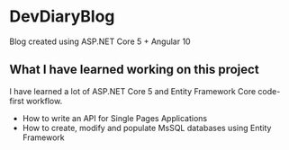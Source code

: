 # DevDiaryBlog
Blog created using ASP.NET Core 5 + Angular 10

## What I have learned working on this project
I have learned a lot of ASP.NET Core 5 and Entity Framework Core code-first workflow.
- How to write an API for Single Pages Applications
- How to create, modify and populate MsSQL databases using Entity Framework
